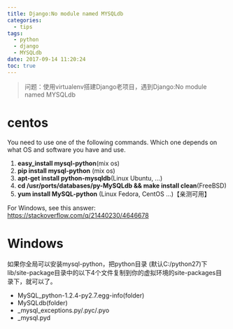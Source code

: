 ```yaml
---
title: Django:No module named MYSQLdb
categories:
  - tips
tags:
  - python
  - django
  - MYSQLdb
date: 2017-09-14 11:20:24
toc: true
---
```

> 问题：使用virtualenv搭建Django老项目，遇到Django:No module named MYSQLdb

<!-- more -->

# centos   
You need to use one of the following commands. Which one depends on what OS and software you have and use.

 1. **easy_install mysql-python**(mix os)
 2. **pip install mysql-python** (mix os)
 3. **apt-get install python-mysqldb**(Linux Ubuntu, ...)
 4. **cd /usr/ports/databases/py-MySQLdb && make install clean**(FreeBSD)
 5. **yum install MySQL-python** (Linux Fedora, CentOS ...)【亲测可用】

For Windows, see this answer: https://stackoverflow.com/q/21440230/4646678

# Windows

如果你全局可以安装mysql-python，把python目录 (默认C:/python27)下lib/site-package目录中的以下4个文件复制到你的虚拟环境的site-packages目录下，就可以了。

- MySQL_python-1.2.4-py2.7.egg-info(folder)
- MySQLdb(folder)
- _mysql_exceptions.py/.pyc/.pyo
- _mysql.pyd  
